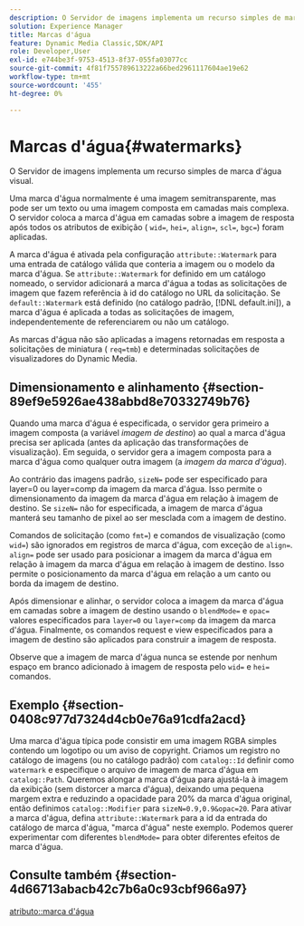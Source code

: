 ```yaml
---
description: O Servidor de imagens implementa um recurso simples de marca d'água visual.
solution: Experience Manager
title: Marcas d'água
feature: Dynamic Media Classic,SDK/API
role: Developer,User
exl-id: e744be3f-9753-4513-8f37-055fa03077cc
source-git-commit: 4f81f755789613222a66bed2961117604ae19e62
workflow-type: tm+mt
source-wordcount: '455'
ht-degree: 0%

---
```


# Marcas d&#39;água{#watermarks}

O Servidor de imagens implementa um recurso simples de marca d&#39;água visual.

Uma marca d&#39;água normalmente é uma imagem semitransparente, mas pode ser um texto ou uma imagem composta em camadas mais complexa. O servidor coloca a marca d&#39;água em camadas sobre a imagem de resposta após todos os atributos de exibição ( `wid=`, `hei=`, `align=`, `scl=`, `bgc=`) foram aplicadas.

A marca d&#39;água é ativada pela configuração `attribute::Watermark` para uma entrada de catálogo válida que conteria a imagem ou o modelo da marca d&#39;água. Se `attribute::Watermark` for definido em um catálogo nomeado, o servidor adicionará a marca d&#39;água a todas as solicitações de imagem que fazem referência à id do catálogo no URL da solicitação. Se `default::Watermark` está definido (no catálogo padrão, [!DNL default.ini]), a marca d&#39;água é aplicada a todas as solicitações de imagem, independentemente de referenciarem ou não um catálogo.

As marcas d&#39;água não são aplicadas a imagens retornadas em resposta a solicitações de miniatura ( `req=tmb`) e determinadas solicitações de visualizadores do Dynamic Media.

## Dimensionamento e alinhamento {#section-89ef9e5926ae438abbd8e70332749b76}

Quando uma marca d&#39;água é especificada, o servidor gera primeiro a imagem composta (a variável *imagem de destino*) ao qual a marca d&#39;água precisa ser aplicada (antes da aplicação das transformações de visualização). Em seguida, o servidor gera a imagem composta para a marca d&#39;água como qualquer outra imagem (a *imagem da marca d&#39;água*).

Ao contrário das imagens padrão, `sizeN=` pode ser especificado para layer=0 ou layer=comp da imagem da marca d&#39;água. Isso permite o dimensionamento da imagem da marca d&#39;água em relação à imagem de destino. Se `sizeN=` não for especificada, a imagem de marca d&#39;água manterá seu tamanho de pixel ao ser mesclada com a imagem de destino.

Comandos de solicitação (como `fmt=`) e comandos de visualização (como `wid=`) são ignorados em registros de marca d&#39;água, com exceção de `align=`. `align=` pode ser usado para posicionar a imagem da marca d&#39;água em relação à imagem da marca d&#39;água em relação à imagem de destino. Isso permite o posicionamento da marca d&#39;água em relação a um canto ou borda da imagem de destino.

Após dimensionar e alinhar, o servidor coloca a imagem da marca d&#39;água em camadas sobre a imagem de destino usando o `blendMode=` e `opac=` valores especificados para `layer=0` ou `layer=comp` da imagem da marca d&#39;água. Finalmente, os comandos request e view especificados para a imagem de destino são aplicados para construir a imagem de resposta.

Observe que a imagem de marca d&#39;água nunca se estende por nenhum espaço em branco adicionado à imagem de resposta pelo `wid=` e `hei=` comandos.

## Exemplo {#section-0408c977d7324d4cb0e76a91cdfa2acd}

Uma marca d&#39;água típica pode consistir em uma imagem RGBA simples contendo um logotipo ou um aviso de copyright. Criamos um registro no catálogo de imagens (ou no catálogo padrão) com `catalog::Id` definir como `watermark` e especifique o arquivo de imagem de marca d&#39;água em `catalog::Path`. Queremos alongar a marca d&#39;água para ajustá-la à imagem da exibição (sem distorcer a marca d&#39;água), deixando uma pequena margem extra e reduzindo a opacidade para 20% da marca d&#39;água original, então definimos `catalog::Modifier` para `sizeN=0.9,0.9&opac=20`. Para ativar a marca d&#39;água, defina `attribute::Watermark` para a id da entrada do catálogo de marca d&#39;água, &quot;marca d&#39;água&quot; neste exemplo. Podemos querer experimentar com diferentes `blendMode=` para obter diferentes efeitos de marca d&#39;água.

## Consulte também {#section-4d66713abacb42c7b6a0c93cbf966a97}

[atributo::marca d&#39;água](../../../../../is-api/image-catalog/image-serving-api-ref/c-image-catalog-reference/c-attributes-reference/r-watermark.md#reference-942b50acb2dd43a5ae498dc41ea9ac9b)
